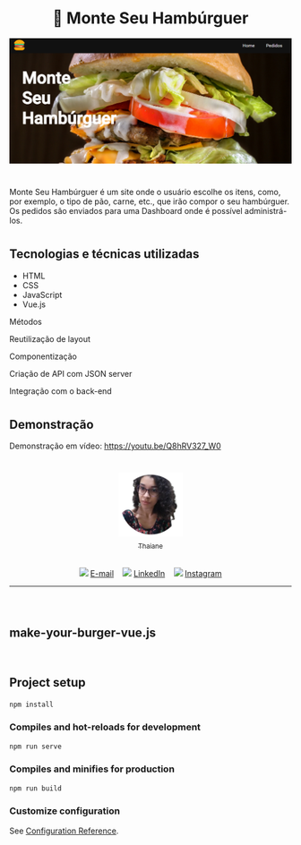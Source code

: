<h1 align="center"> 🍔 Monte Seu Hambúrguer </h1>

<img src="./public/img/demo-img.png" />

#
Monte Seu Hambúrguer é um site onde o usuário escolhe os itens, como, por exemplo, o tipo de pão, carne, etc., que irão compor o seu hambúrguer. Os pedidos são enviados para uma Dashboard onde é possível administrá-los.
#
## Tecnologias e técnicas utilizadas

- HTML
- CSS
- JavaScript
- Vue.js

Métodos

Reutilização de layout

Componentização
 
Criação de API com JSON server

 Integração com o back-end

#

## Demonstração

Demonstração em vídeo: https://youtu.be/Q8hRV327_W0

#
<div align="center">

[<img src="./public/img/profile.png" width=115><br><sub>Thaiane</sub>](https://github.com/thaianealm) 

<br/>

<img src="https://cdn-icons-png.flaticon.com/512/2504/2504727.png" width="30"/>
<a href="cont.thaiane@gmail.com">E-mail</a>&nbsp&nbsp&nbsp
<img src="https://cdn-icons-png.flaticon.com/512/3536/3536505.png" width="30"/>
<a href="https://www.linkedin.com/in/thaiane-a-lima-51506522a/">LinkedIn</a>&nbsp&nbsp&nbsp
<img src="https://cdn-icons-png.flaticon.com/512/174/174855.png" width="30"/>
<a href="https://www.instagram.com/thaianealm_/">Instagram</a>

</div>

<hr/>

<br/>

#
## make-your-burger-vue.js
<br/>

## Project setup
```
npm install
```

### Compiles and hot-reloads for development
```
npm run serve
```

### Compiles and minifies for production
```
npm run build
```

### Customize configuration
See [Configuration Reference](https://cli.vuejs.org/config/).
